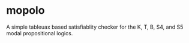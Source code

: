 # mopolo
A simple tableuax based satisfiablity checker for the K, T, B, S4, and S5 modal propositional logics.
